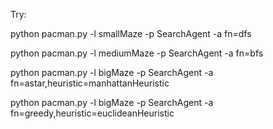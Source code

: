 Try:

python pacman.py -l smallMaze -p SearchAgent -a fn=dfs

python pacman.py -l mediumMaze -p SearchAgent -a fn=bfs

python pacman.py -l bigMaze -p SearchAgent -a fn=astar,heuristic=manhattanHeuristic

python pacman.py -l bigMaze -p SearchAgent -a fn=greedy,heuristic=euclideanHeuristic